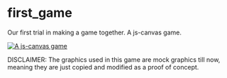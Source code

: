 # first_game
Our first trial in making a game together.
A js-canvas game.

[![A js-canvas game](https://img.youtube.com/vi/adhJ_yioyUs/0.jpg)](https://www.youtube.com/watch?v=adhJ_yioyUs)

DISCLAIMER: The graphics used in this game are mock graphics till now,
 meaning they are just copied and modified as a proof of concept.
